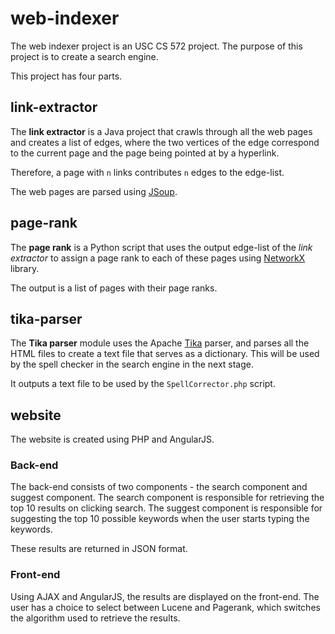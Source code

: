 # web-indexer

The web indexer project is an USC CS 572 project. The purpose of this project is to create a search engine.

This project has four parts.

## link-extractor

The **link extractor** is a Java project that crawls through all the web pages and creates a list of edges, where the two vertices of the edge correspond to the current page and the page being pointed at by a hyperlink. 

Therefore, a page with `n` links contributes `n` edges to the edge-list.

The web pages are parsed using [JSoup](https://jsoup.org/).

## page-rank

The **page rank** is a Python script that uses the output edge-list of the *link extractor* to assign a page rank to each of these pages using [NetworkX](https://networkx.github.io/) library.

The output is a list of pages with their page ranks.

## tika-parser

The **Tika parser** module uses the Apache [Tika](https://tika.apache.org/1.1/parser.html) parser, and parses all the HTML files to create a text file that serves as a dictionary. This will be used by the spell checker in the search engine in the next stage.

It outputs a text file to be used by the `SpellCorrector.php` script.

## website

The website is created using PHP and AngularJS.

### Back-end
The back-end consists of two components - the search component and suggest component. The search component is responsible for retrieving the top 10 results on clicking search. The suggest component is responsible for suggesting the top 10 possible keywords when the user starts typing the keywords.

These results are returned in JSON format.

### Front-end
Using AJAX and AngularJS, the results are displayed on the front-end. The user has a choice to select between Lucene and Pagerank, which switches the algorithm used to retrieve the results.
